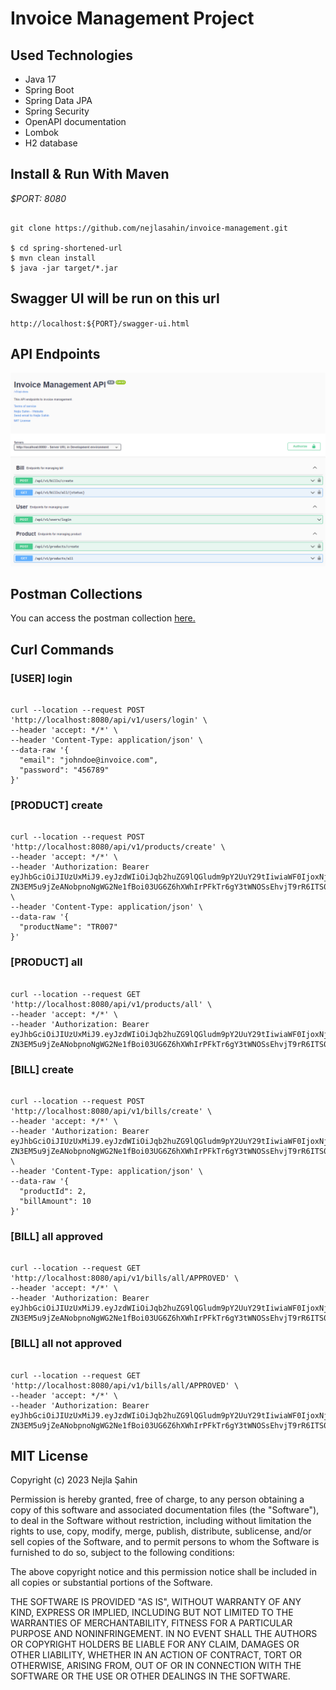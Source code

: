 # Invoice Management Project

## Used Technologies

- Java 17
- Spring Boot
- Spring Data JPA
- Spring Security
- OpenAPI documentation
- Lombok
- H2 database

## Install & Run With Maven

*$PORT: 8080*

```ssh

git clone https://github.com/nejlasahin/invoice-management.git

$ cd spring-shortened-url
$ mvn clean install
$ java -jar target/*.jar

```

## Swagger UI will be run on this url

`http://localhost:${PORT}/swagger-ui.html`

## API Endpoints

![endpoints](./docs/open_api.png)

## Postman Collections

You can access the postman collection [here.](https://github.com/nejlasahin/invoice-management/blob/master/docs/Invoice%20Management.postman_collection.json)

## Curl Commands

### [USER] login
```ssh

curl --location --request POST 'http://localhost:8080/api/v1/users/login' \
--header 'accept: */*' \
--header 'Content-Type: application/json' \
--data-raw '{
  "email": "johndoe@invoice.com",
  "password": "456789"
}'

```

### [PRODUCT] create
```ssh

curl --location --request POST 'http://localhost:8080/api/v1/products/create' \
--header 'accept: */*' \
--header 'Authorization: Bearer eyJhbGciOiJIUzUxMiJ9.eyJzdWIiOiJqb2huZG9lQGludm9pY2UuY29tIiwiaWF0IjoxNjk1NTkxOTExLCJleHAiOjE2OTU1OTI1MTV9.UCUexb8NPr2-ZN3EM5u9jZeANobpnoNgWG2Ne1fBoi03UG6Z6hXWhIrPFkTr6gY3tWNOSsEhvjT9rR6ITS0LXw' \
--header 'Content-Type: application/json' \
--data-raw '{
  "productName": "TR007"
}'

```

### [PRODUCT] all
```ssh

curl --location --request GET 'http://localhost:8080/api/v1/products/all' \
--header 'accept: */*' \
--header 'Authorization: Bearer eyJhbGciOiJIUzUxMiJ9.eyJzdWIiOiJqb2huZG9lQGludm9pY2UuY29tIiwiaWF0IjoxNjk1NTkxOTExLCJleHAiOjE2OTU1OTI1MTV9.UCUexb8NPr2-ZN3EM5u9jZeANobpnoNgWG2Ne1fBoi03UG6Z6hXWhIrPFkTr6gY3tWNOSsEhvjT9rR6ITS0LXw'

```

### [BILL] create
```ssh

curl --location --request POST 'http://localhost:8080/api/v1/bills/create' \
--header 'accept: */*' \
--header 'Authorization: Bearer eyJhbGciOiJIUzUxMiJ9.eyJzdWIiOiJqb2huZG9lQGludm9pY2UuY29tIiwiaWF0IjoxNjk1NTkxOTExLCJleHAiOjE2OTU1OTI1MTV9.UCUexb8NPr2-ZN3EM5u9jZeANobpnoNgWG2Ne1fBoi03UG6Z6hXWhIrPFkTr6gY3tWNOSsEhvjT9rR6ITS0LXw' \
--header 'Content-Type: application/json' \
--data-raw '{
  "productId": 2,
  "billAmount": 10
}'

```

### [BILL] all approved
```ssh

curl --location --request GET 'http://localhost:8080/api/v1/bills/all/APPROVED' \
--header 'accept: */*' \
--header 'Authorization: Bearer eyJhbGciOiJIUzUxMiJ9.eyJzdWIiOiJqb2huZG9lQGludm9pY2UuY29tIiwiaWF0IjoxNjk1NTkxOTExLCJleHAiOjE2OTU1OTI1MTV9.UCUexb8NPr2-ZN3EM5u9jZeANobpnoNgWG2Ne1fBoi03UG6Z6hXWhIrPFkTr6gY3tWNOSsEhvjT9rR6ITS0LXw'

```


### [BILL] all not approved
```ssh

curl --location --request GET 'http://localhost:8080/api/v1/bills/all/APPROVED' \
--header 'accept: */*' \
--header 'Authorization: Bearer eyJhbGciOiJIUzUxMiJ9.eyJzdWIiOiJqb2huZG9lQGludm9pY2UuY29tIiwiaWF0IjoxNjk1NTkxOTExLCJleHAiOjE2OTU1OTI1MTV9.UCUexb8NPr2-ZN3EM5u9jZeANobpnoNgWG2Ne1fBoi03UG6Z6hXWhIrPFkTr6gY3tWNOSsEhvjT9rR6ITS0LXw'

```

## MIT License

Copyright (c) 2023 Nejla Şahin

Permission is hereby granted, free of charge, to any person obtaining a copy
of this software and associated documentation files (the "Software"), to deal
in the Software without restriction, including without limitation the rights
to use, copy, modify, merge, publish, distribute, sublicense, and/or sell
copies of the Software, and to permit persons to whom the Software is
furnished to do so, subject to the following conditions:

The above copyright notice and this permission notice shall be included in all
copies or substantial portions of the Software.

THE SOFTWARE IS PROVIDED "AS IS", WITHOUT WARRANTY OF ANY KIND, EXPRESS OR
IMPLIED, INCLUDING BUT NOT LIMITED TO THE WARRANTIES OF MERCHANTABILITY,
FITNESS FOR A PARTICULAR PURPOSE AND NONINFRINGEMENT. IN NO EVENT SHALL THE
AUTHORS OR COPYRIGHT HOLDERS BE LIABLE FOR ANY CLAIM, DAMAGES OR OTHER
LIABILITY, WHETHER IN AN ACTION OF CONTRACT, TORT OR OTHERWISE, ARISING FROM,
OUT OF OR IN CONNECTION WITH THE SOFTWARE OR THE USE OR OTHER DEALINGS IN THE
SOFTWARE.
